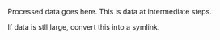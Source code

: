 Processed data goes here. This is data at intermediate steps.

If data is stll large, convert this into a symlink.